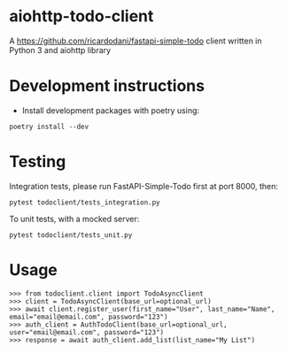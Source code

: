 # aiohttp-todo-client
A https://github.com/ricardodani/fastapi-simple-todo client written in Python 3 and aiohttp library

# Development instructions

- Install development packages with poetry using:

```
poetry install --dev
```

# Testing


Integration tests, please run FastAPI-Simple-Todo first at port 8000, then:

```
pytest todoclient/tests_integration.py
```


To unit tests, with a mocked server:

```
pytest todoclient/tests_unit.py
```

# Usage

```
>>> from todoclient.client import TodoAsyncClient
>>> client = TodoAsyncClient(base_url=optional_url)
>>> await client.register_user(first_name="User", last_name="Name", email="email@email.com", password="123")
>>> auth_client = AuthTodoClient(base_url=optional_url, user="email@email.com", password="123")
>>> response = await auth_client.add_list(list_name="My List")
```
